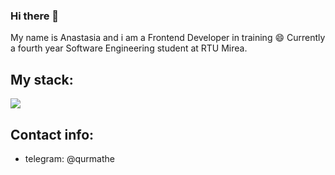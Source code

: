 ### Hi there 👋

<!--
**AnastasiaOvcharenko/AnastasiaOvcharenko** is a ✨ _special_ ✨ repository because its `README.md` (this file) appears on your GitHub profile.

Here are some ideas to get you started:

- 🔭 I’m currently working on ...
- 🌱 I’m currently learning ...
- 👯 I’m looking to collaborate on ...
- 🤔 I’m looking for help with ...
- 💬 Ask me about ...
- 📫 How to reach me: ...
- 😄 Pronouns: ...
- ⚡ Fun fact: ...
-->

My name is Anastasia and i am a Frontend Developer in training 😄 Currently a fourth year Software Engineering student at RTU Mirea.

## My stack:
<img src="https://cdn.jsdelivr.net/gh/devicons/devicon@latest/icons/react/react-original-wordmark.svg" /> <i class="devicon-javascript-plain colored"></i> <i class="devicon-css3-plain-wordmark"></i> <i class="devicon-html5-plain-wordmark colored"></i> <i class="devicon-git-plain-wordmark"></i>

## Contact info:
- telegram: @qurmathe
